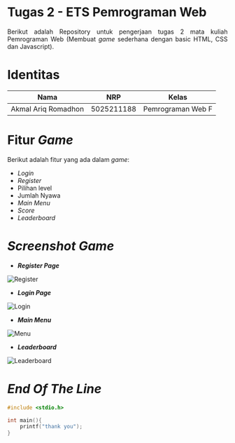 # **Tugas 2 - ETS Pemrograman Web**
<div align=justify>

Berikut adalah Repository untuk pengerjaan tugas 2 mata kuliah Pemrograman Web (Membuat _game_ sederhana dengan basic HTML, CSS dan Javascript).

# **Identitas**

| Nama                      | NRP        | Kelas                |
| ------------------------- | ---------- | ----------------     |
| Akmal Ariq Romadhon       | 5025211188 | Pemrograman Web F    |

# **Fitur _Game_**
Berikut adalah fitur yang ada dalam _game_:
- _Login_
- _Register_
- Pilihan level
- Jumlah Nyawa
- _Main Menu_
- _Score_
- _Leaderboard_

# **_Screenshot Game_**

* _**Register Page**_

![Register](https://cdn.discordapp.com/attachments/1150687865420906517/1165663836091719760/image.png?ex=6547ac0b&is=6535370b&hm=995e810193b46f458067506e854c94ab1dfdcb7695f90d258347164edce0e55e&)

* _**Login Page**_

![Login](https://cdn.discordapp.com/attachments/1150687865420906517/1165663850360750121/image.png?ex=6547ac0e&is=6535370e&hm=edbeeba57a0b3f5fed5033b983873105d4a391c38bba12b8cdbb4aec58be8500&)

* _**Main Menu**_

![Menu](https://cdn.discordapp.com/attachments/1150687865420906517/1165663653119406090/image.png?ex=6547abdf&is=653536df&hm=04db2464729eda2c4edd7470927344f177b92d1731109002b63984a3ce57f5df&)

* _**Leaderboard**_

![Leaderboard](https://cdn.discordapp.com/attachments/1150687865420906517/1165663682655686686/image.png?ex=6547abe6&is=653536e6&hm=cc4967c41a39e746bd73155e9e1c702f5dc3d928386c9da5dac2e34ad576dce6&)

# **_End Of The Line_**
```c
#include <stdio.h>

int main(){
    printf("thank you");
}
```